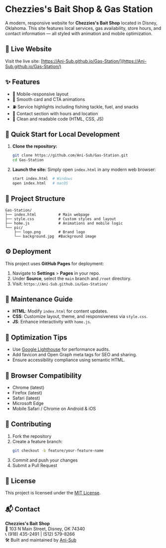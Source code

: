 # Chezzies's Bait Shop & Gas Station

A modern, responsive website for **Chezzies's Bait Shop** located in Disney, Oklahoma. This site features local services, gas availability, store hours, and contact information — all styled with animation and mobile optimization.

## 🔗 Live Website
Visit the live site: [https://Ani-Sub.github.io/Gas-Station/](https://Ani-Sub.github.io/Gas-Station/)

## ✨ Features
- 📱 Mobile-responsive layout
- 🎨 Smooth card and CTA animations
- ⛽ Service highlights including fishing tackle, fuel, and snacks
- 📍 Contact section with hours and location
- 🎯 Clean and readable code (HTML, CSS, JS)

## 🚀 Quick Start for Local Development

1. **Clone the repository:**
   ```bash
   git clone https://github.com/Ani-Sub/Gas-Station.git
   cd Gas-Station
   ```

2. **Launch the site:**
   Simply open `index.html` in any modern web browser:
   ```bash
   start index.html  # Windows
   open index.html   # macOS
   ```

## 📁 Project Structure
```
Gas-Station/
├── index.html          # Main webpage
├── style.css           # Custom styles and layout
├── home.js             # Animations and mobile logic
└── pic/
    ├── logo.png        # Brand logo
    └── background.jpg  #Background image
```

## ⚙️ Deployment

This project uses **GitHub Pages** for deployment:

1. Navigate to **Settings** > **Pages** in your repo.
2. Under **Source**, select the `main` branch and `/root` directory.
3. Visit: `https://Ani-Sub.github.io/Gas-Station/`

## 🧼 Maintenance Guide

- **HTML**: Modify `index.html` for content updates.
- **CSS**: Customize layout, theme, and responsiveness via `style.css`.
- **JS**: Enhance interactivity with `home.js`.

## 🧪 Optimization Tips

- Use [Google Lighthouse](https://developers.google.com/web/tools/lighthouse/) for performance audits.
- Add favicon and Open Graph meta tags for SEO and sharing.
- Ensure accessibility compliance using semantic HTML.

## 🧭 Browser Compatibility

- Chrome (latest)
- Firefox (latest)
- Safari (latest)
- Microsoft Edge
- Mobile Safari / Chrome on Android & iOS

## 🤝 Contributing

1. Fork the repository  
2. Create a feature branch:
   ```bash
   git checkout -b feature/your-feature-name
   ```
3. Commit and push your changes  
4. Submit a Pull Request

## 🪪 License

This project is licensed under the [MIT License](LICENSE).

## 📬 Contact

**Chezzies's Bait Shop**  
📍 103 N Main Street, Disney, OK 74340  
📞 (918) 435-2491 | (512) 579-8266  
🛠️ Built and maintained by [Ani-Sub](https://github.com/Ani-Sub)
